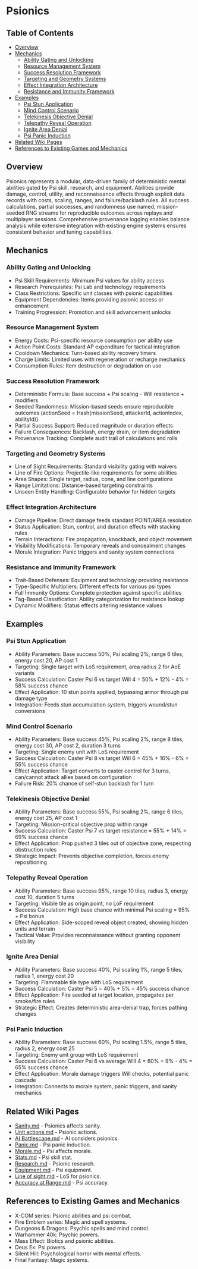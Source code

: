 # Psionics

## Table of Contents
- [Overview](#overview)
- [Mechanics](#mechanics)
  - [Ability Gating and Unlocking](#ability-gating-and-unlocking)
  - [Resource Management System](#resource-management-system)
  - [Success Resolution Framework](#success-resolution-framework)
  - [Targeting and Geometry Systems](#targeting-and-geometry-systems)
  - [Effect Integration Architecture](#effect-integration-architecture)
  - [Resistance and Immunity Framework](#resistance-and-immunity-framework)
- [Examples](#examples)
  - [Psi Stun Application](#psi-stun-application)
  - [Mind Control Scenario](#mind-control-scenario)
  - [Telekinesis Objective Denial](#telekinesis-objective-denial)
  - [Telepathy Reveal Operation](#telepathy-reveal-operation)
  - [Ignite Area Denial](#ignite-area-denial)
  - [Psi Panic Induction](#psi-panic-induction)
- [Related Wiki Pages](#related-wiki-pages)
- [References to Existing Games and Mechanics](#references-to-existing-games-and-mechanics)

## Overview

Psionics represents a modular, data-driven family of deterministic mental abilities gated by Psi skill, research, and equipment. Abilities provide damage, control, utility, and reconnaissance effects through explicit data records with costs, scaling, ranges, and failure/backlash rules. All success calculations, partial successes, and randomness use named, mission-seeded RNG streams for reproducible outcomes across replays and multiplayer sessions. Comprehensive provenance logging enables balance analysis while extensive integration with existing engine systems ensures consistent behavior and tuning capabilities.

## Mechanics

### Ability Gating and Unlocking
- Psi Skill Requirements: Minimum Psi values for ability access
- Research Prerequisites: Psi Lab and technology requirements
- Class Restrictions: Specific unit classes with psionic capabilities
- Equipment Dependencies: Items providing psionic access or enhancement
- Training Progression: Promotion and skill advancement unlocks

### Resource Management System
- Energy Costs: Psi-specific resource consumption per ability use
- Action Point Costs: Standard AP expenditure for tactical integration
- Cooldown Mechanics: Turn-based ability recovery timers
- Charge Limits: Limited uses with regeneration or recharge mechanics
- Consumption Rules: Item destruction or degradation on use

### Success Resolution Framework
- Deterministic Formula: Base success + Psi scaling - Will resistance + modifiers
- Seeded Randomness: Mission-based seeds ensure reproducible outcomes (actionSeed = Hash(missionSeed, attackerId, actionIndex, abilityId))
- Partial Success Support: Reduced magnitude or duration effects
- Failure Consequences: Backlash, energy drain, or item degradation
- Provenance Tracking: Complete audit trail of calculations and rolls

### Targeting and Geometry Systems
- Line of Sight Requirements: Standard visibility gating with waivers
- Line of Fire Options: Projectile-like requirements for some abilities
- Area Shapes: Single target, radius, cone, and line configurations
- Range Limitations: Distance-based targeting constraints
- Unseen Entity Handling: Configurable behavior for hidden targets

### Effect Integration Architecture
- Damage Pipeline: Direct damage feeds standard POINT/AREA resolution
- Status Application: Stun, control, and duration effects with stacking rules
- Terrain Interactions: Fire propagation, knockback, and object movement
- Visibility Modifications: Temporary reveals and concealment changes
- Morale Integration: Panic triggers and sanity system connections

### Resistance and Immunity Framework
- Trait-Based Defenses: Equipment and technology providing resistance
- Type-Specific Multipliers: Different effects for various psi types
- Full Immunity Options: Complete protection against specific abilities
- Tag-Based Classification: Ability categorization for resistance lookup
- Dynamic Modifiers: Status effects altering resistance values

## Examples

### Psi Stun Application
- Ability Parameters: Base success 50%, Psi scaling 2%, range 6 tiles, energy cost 20, AP cost 1
- Targeting: Single target with LoS requirement, area radius 2 for AoE variants
- Success Calculation: Caster Psi 6 vs target Will 4 = 50% + 12% - 4% = 58% success chance
- Effect Application: 10 stun points applied, bypassing armor through psi damage type
- Integration: Feeds stun accumulation system, triggers wound/stun conversions

### Mind Control Scenario
- Ability Parameters: Base success 45%, Psi scaling 2%, range 8 tiles, energy cost 30, AP cost 2, duration 3 turns
- Targeting: Single enemy unit with LoS requirement
- Success Calculation: Caster Psi 8 vs target Will 6 = 45% + 16% - 6% = 55% success chance
- Effect Application: Target converts to caster control for 3 turns, can/cannot attack allies based on configuration
- Failure Risk: 20% chance of self-stun backlash for 1 turn

### Telekinesis Objective Denial
- Ability Parameters: Base success 55%, Psi scaling 2%, range 6 tiles, energy cost 25, AP cost 1
- Targeting: Mission-critical objective prop within range
- Success Calculation: Caster Psi 7 vs target resistance = 55% + 14% = 69% success chance
- Effect Application: Prop pushed 3 tiles out of objective zone, respecting obstruction rules
- Strategic Impact: Prevents objective completion, forces enemy repositioning

### Telepathy Reveal Operation
- Ability Parameters: Base success 95%, range 10 tiles, radius 3, energy cost 10, duration 5 turns
- Targeting: Visible tile as origin point, no LoF requirement
- Success Calculation: High base chance with minimal Psi scaling = 95% + Psi bonus
- Effect Application: Side-scoped reveal object created, showing hidden units and terrain
- Tactical Value: Provides reconnaissance without granting opponent visibility

### Ignite Area Denial
- Ability Parameters: Base success 40%, Psi scaling 1%, range 5 tiles, radius 1, energy cost 20
- Targeting: Flammable tile type with LoS requirement
- Success Calculation: Caster Psi 5 = 40% + 5% = 45% success chance
- Effect Application: Fire seeded at target location, propagates per smoke/fire rules
- Strategic Effect: Creates deterministic area-denial trap, forces pathing changes

### Psi Panic Induction
- Ability Parameters: Base success 60%, Psi scaling 1.5%, range 5 tiles, radius 2, energy cost 25
- Targeting: Enemy unit group with LoS requirement
- Success Calculation: Caster Psi 6 vs average Will 4 = 60% + 9% - 4% = 65% success chance
- Effect Application: Morale damage triggers Will checks, potential panic cascade
- Integration: Connects to morale system, panic triggers, and sanity mechanics

## Related Wiki Pages

- [Sanity.md](../battlescape/Sanity.md) - Psionics affects sanity.
- [Unit actions.md](../battlescape/Unit%20actions.md) - Psionic actions.
- [AI Battlescape.md](../ai/Battlescape%20AI.md) - AI considers psionics.
- [Panic.md](../battlescape/Panic.md) - Psi panic induction.
- [Morale.md](../battlescape/Morale.md) - Psi affects morale.
- [Stats.md](../units/Stats.md) - Psi skill stat.
- [Research.md](../economy/Research.md) - Psionic research.
- [Equipment.md](../items/Equipment.md) - Psi equipment.
- [Line of sight.md](../battlescape/Line%20of%20sight.md) - LoS for psionics.
- [Accuracy at Range.md](../battlescape/Accuracy%20at%20Range.md) - Psi accuracy.

## References to Existing Games and Mechanics

- X-COM series: Psionic abilities and psi combat.
- Fire Emblem series: Magic and spell systems.
- Dungeons & Dragons: Psychic spells and mind control.
- Warhammer 40k: Psychic powers.
- Mass Effect: Biotics and psionic abilities.
- Deus Ex: Psi powers.
- Silent Hill: Psychological horror with mental effects.
- Final Fantasy: Magic systems.

